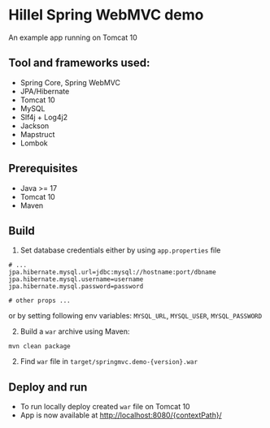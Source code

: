# Hillel Spring WebMVC demo
An example app running on Tomcat 10

## Tool and frameworks used:
- Spring Core, Spring WebMVC
- JPA/Hibernate
- Tomcat 10
- MySQL
- Slf4j + Log4j2
- Jackson
- Mapstruct
- Lombok 

## Prerequisites
- Java >= 17
- Tomcat 10
- Maven


## Build
1. Set database credentials either by using `app.properties` file
```properties
# ...
jpa.hibernate.mysql.url=jdbc:mysql://hostname:port/dbname
jpa.hibernate.mysql.username=username
jpa.hibernate.mysql.password=password

# other props ...
```

or by setting following env variables: `MYSQL_URL`, `MYSQL_USER`, `MYSQL_PASSWORD`

2. Build a `war` archive using Maven:
```shell
mvn clean package
```
2. Find `war` file in `target/springmvc.demo-{version}.war`

## Deploy and run
- To run locally deploy created `war` file on Tomcat 10
- App is now available at [http://localhost:8080/{contextPath}/]()


